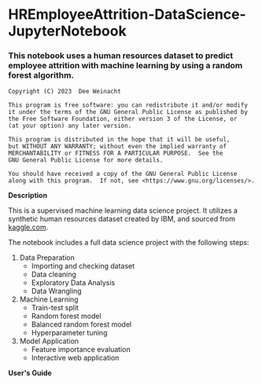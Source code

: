 # HREmployeeAttrition-DataScience-JupyterNotebook
### This notebook uses a human resources dataset to predict employee attrition with machine learning by using a random forest algorithm.

    Copyright (C) 2023  Dee Weinacht

    This program is free software: you can redistribute it and/or modify
    it under the terms of the GNU General Public License as published by
    the Free Software Foundation, either version 3 of the License, or
    (at your option) any later version.

    This program is distributed in the hope that it will be useful,
    but WITHOUT ANY WARRANTY; without even the implied warranty of
    MERCHANTABILITY or FITNESS FOR A PARTICULAR PURPOSE.  See the
    GNU General Public License for more details.

    You should have received a copy of the GNU General Public License
    along with this program.  If not, see <https://www.gnu.org/licenses/>.

**Description**

This is a supervised machine learning data science project. It utilizes a synthetic human resources dataset created by IBM, and sourced from [kaggle.com](https://www.kaggle.com/datasets/pavansubhasht/ibm-hr-analytics-attrition-dataset).

The notebook includes a full data science project with the following steps:

1. Data Preparation
    - Importing and checking dataset
    - Data cleaning
    - Exploratory Data Analysis
    - Data Wrangling
2. Machine Learning
    - Train-test split
    - Random forest model
    - Balanced random forest model
    - Hyperparameter tuning
3. Model Application
    - Feature importance evaluation
    - Interactive web application

**User's Guide**

